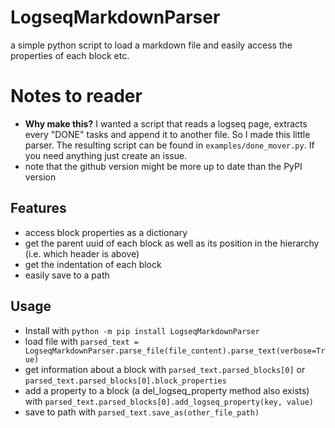 # LogseqMarkdownParser
a simple python script to load a markdown file and easily access the properties of each block etc.

# Notes to reader
* **Why make this?** I wanted a script that reads a logseq page, extracts every "DONE" tasks and append it to another file. So I made this little parser. The resulting script can be found in `examples/done_mover.py`. If you need anything just create an issue.
* note that the github version might be more up to date than the PyPI version

## Features
* access block properties as a dictionary
* get the parent uuid of each block as well as its position in the hierarchy (i.e. which header is above)
* get the indentation of each block
* easily save to a path

## Usage
* Install with `python -m pip install LogseqMarkdownParser`
* load file with `parsed_text = LogseqMarkdownParser.parse_file(file_content).parse_text(verbose=True)`
* get information about a block with `parsed_text.parsed_blocks[0]` or `parsed_text.parsed_blocks[0].block_properties`
* add a property to a block (a del_logseq_property method also exists) with `parsed_text.parsed_blocks[0].add_logseq_property(key, value)`
* save to path with `parsed_text.save_as(other_file_path)`

